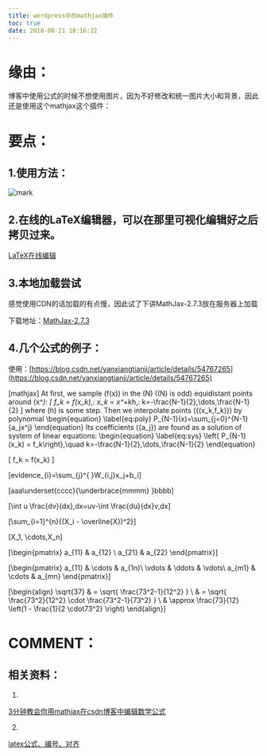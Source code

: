 ```yaml
---
title: wordpress中的mathjax插件
toc: true
date: 2018-08-21 18:16:22
---
```


# 缘由：


博客中使用公式的时候不想使用图片，因为不好修改和统一图片大小和背景，因此还是使用这个mathjax这个插件：


# 要点：




## 1.使用方法：


![mark](http://pacdb2bfr.bkt.clouddn.com/blog/image/180727/aCiJhfBClH.png?imageslim)

## 2.在线的LaTeX编辑器，可以在那里可视化编辑好之后拷贝过来。


[LaTeX在线编辑](https://www.codecogs.com/latex/eqneditor.php?lang=zh-cn)


## 3.本地加载尝试


感觉使用CDN的话加载的有点慢，因此试了下讲MathJax-2.7.3放在服务器上加载

下载地址：[MathJax-2.7.3](https://www.mathjax.org/mathjax-v2-7-3-now-available/)


##




## 4.几个公式的例子：


使用：[https://blog.csdn.net/yanxiangtianji/article/details/54767265](https://blog.csdn.net/yanxiangtianji/article/details/54767265)

[mathjax]
At first, we sample \(f(x)\) in the \(N\) (\(N\) is odd) equidistant points around \(x^*\):
\[
f_k = f(x_k),\: x_k = x^*+kh,\: k=-\frac{N-1}{2},\dots,\frac{N-1}{2}
\]
where \(h\) is some step.
Then we interpolate points \(\{(x_k,f_k)\}\) by polynomial
\begin{equation} \label{eq:poly}
P_{N-1}(x)=\sum_{j=0}^{N-1}{a_jx^j}
\end{equation}
Its coefficients \(\{a_j\}\) are found as a solution of system of linear equations:
\begin{equation} \label{eq:sys}
\left\{ P_{N-1}(x_k) = f_k\right\},\quad k=-\frac{N-1}{2},\dots,\frac{N-1}{2}
\end{equation}

\[
f_k = f(x_k)
\]

\[evidence_{i}=\sum_{j}^{ }W_{i,j}x_j+b_i\]





\[aaa\underset{cccc}{\underbrace{mmmm} }bbbb\]



\[\int u \frac{dv}{dx}\,dx=uv-\int \frac{du}{dx}v\,dx\]

\[\sum_{i=1}^{n}{(X_i - \overline{X})^2}\]



\[X_1, \cdots,X_n\]



\[\begin{pmatrix} a_{11} & a_{12} \\ a_{21} & a_{22} \end{pmatrix}\]

\[\begin{pmatrix} a_{11} & \cdots & a_{1n}\\ \vdots & \ddots & \vdots\\ a_{m1} & \cdots & a_{mn} \end{pmatrix}\]





\[\begin{align} \sqrt{37} & = \sqrt{ \frac{73^2-1}{12^2} } \\ & = \sqrt{ \frac{73^2}{12^2} \cdot \frac{73^2-1}{73^2} } \\ & \approx \frac{73}{12} \left(1 - \frac{1}{2 \cdot73^2} \right) \end{align}\]






# COMMENT：





## 相关资料：






  1.


[3分钟教会你用mathjax在csdn博客中编辑数学公式](https://blog.csdn.net/cvrszeng/article/details/52333055)





  2.


[latex公式、编号、对齐](http://blog.sina.com.cn/s/blog_4419b53f0101baiw.html)
